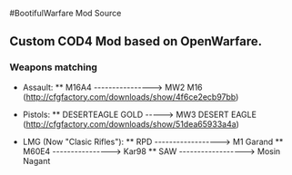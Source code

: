 #BootifulWarfare Mod Source
## Custom COD4 Mod based on OpenWarfare.

### Weapons matching

* Assault:
** M16A4 ----------------> MW2 M16 (http://cfgfactory.com/downloads/show/4f6ce2ecb97bb)

* Pistols:
** DESERTEAGLE GOLD -----> MW3 DESERT EAGLE (http://cfgfactory.com/downloads/show/51dea65933a4a)

* LMG (Now "Clasic Rifles"):
** RPD ------------------> M1 Garand 
** M60E4 ----------------> Kar98
** SAW ------------------> Mosin Nagant